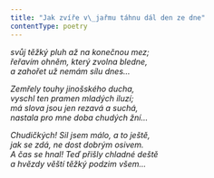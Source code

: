 ```yaml
---
title: "Jak zvíře v\_jařmu táhnu dál den ze dne"
contentType: poetry
---
```


<section>

_svůj těžký pluh až na konečnou mez;  
řeřavím ohněm, který zvolna bledne,  
a zahořet už nemám sílu dnes…_

</section>

<section>

_Zemřely touhy jinošského ducha,  
vyschl ten pramen mladých iluzí;  
má slova jsou jen rezavá a suchá,  
nastala pro mne doba chudých žní…_

</section>

<section>

_Chudičkých! Sil jsem málo, a to ještě,  
jak se zdá, ne dost dobrým osivem.  
A čas se hnal! Teď přišly chladné deště  
a hvězdy věští těžký podzim všem…_

</section>
